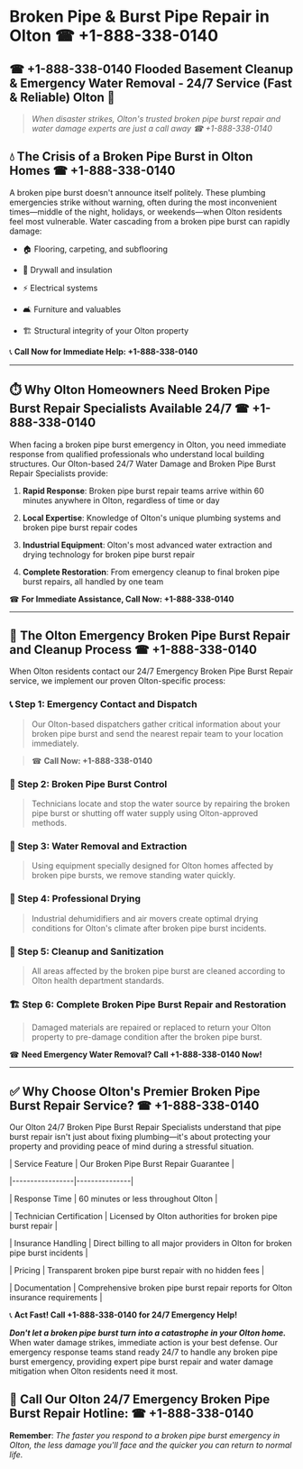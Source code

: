# Broken Pipe & Burst Pipe Repair in Olton ☎ +1-888-338-0140  
## ☎ +1-888-338-0140 Flooded Basement Cleanup & Emergency Water Removal - 24/7 Service (Fast & Reliable) Olton 🚨  

> *When disaster strikes, Olton's trusted broken pipe burst repair and water damage experts are just a call away ☎ +1-888-338-0140*  

## 💧 The Crisis of a Broken Pipe Burst in Olton Homes ☎ +1-888-338-0140  

A broken pipe burst doesn't announce itself politely. These plumbing emergencies strike without warning, often during the most inconvenient times—middle of the night, holidays, or weekends—when Olton residents feel most vulnerable. Water cascading from a broken pipe burst can rapidly damage:  

* 🏠 Flooring, carpeting, and subflooring  
* 🧱 Drywall and insulation  
* ⚡ Electrical systems  
* 🛋️ Furniture and valuables  
* 🏗️ Structural integrity of your Olton property  

📞 **Call Now for Immediate Help: +1-888-338-0140**  

---  

## ⏱️ Why Olton Homeowners Need Broken Pipe Burst Repair Specialists Available 24/7 ☎ +1-888-338-0140  

When facing a broken pipe burst emergency in Olton, you need immediate response from qualified professionals who understand local building structures. Our Olton-based 24/7 Water Damage and Broken Pipe Burst Repair Specialists provide:  

1. **Rapid Response**: Broken pipe burst repair teams arrive within 60 minutes anywhere in Olton, regardless of time or day  
2. **Local Expertise**: Knowledge of Olton's unique plumbing systems and broken pipe burst repair codes  
3. **Industrial Equipment**: Olton's most advanced water extraction and drying technology for broken pipe burst repair  
4. **Complete Restoration**: From emergency cleanup to final broken pipe burst repairs, all handled by one team  

☎ **For Immediate Assistance, Call Now: +1-888-338-0140**  

---  

## 🔧 The Olton Emergency Broken Pipe Burst Repair and Cleanup Process ☎ +1-888-338-0140  

When Olton residents contact our 24/7 Emergency Broken Pipe Burst Repair service, we implement our proven Olton-specific process:  

### 📞 Step 1: Emergency Contact and Dispatch  
> Our Olton-based dispatchers gather critical information about your broken pipe burst and send the nearest repair team to your location immediately.  
> ☎ **Call Now: +1-888-338-0140**  

### 🚿 Step 2: Broken Pipe Burst Control  
> Technicians locate and stop the water source by repairing the broken pipe burst or shutting off water supply using Olton-approved methods.  

### 🌊 Step 3: Water Removal and Extraction  
> Using equipment specially designed for Olton homes affected by broken pipe bursts, we remove standing water quickly.  

### 💨 Step 4: Professional Drying  
> Industrial dehumidifiers and air movers create optimal drying conditions for Olton's climate after broken pipe burst incidents.  

### 🧼 Step 5: Cleanup and Sanitization  
> All areas affected by the broken pipe burst are cleaned according to Olton health department standards.  

### 🏗️ Step 6: Complete Broken Pipe Burst Repair and Restoration  
> Damaged materials are repaired or replaced to return your Olton property to pre-damage condition after the broken pipe burst.  

☎ **Need Emergency Water Removal? Call +1-888-338-0140 Now!**  

---  

## ✅ Why Choose Olton's Premier Broken Pipe Burst Repair Service? ☎ +1-888-338-0140  

Our Olton 24/7 Broken Pipe Burst Repair Specialists understand that pipe burst repair isn't just about fixing plumbing—it's about protecting your property and providing peace of mind during a stressful situation.  

| Service Feature | Our Broken Pipe Burst Repair Guarantee |  
|-----------------|---------------|  
| Response Time | 60 minutes or less throughout Olton |  
| Technician Certification | Licensed by Olton authorities for broken pipe burst repair |  
| Insurance Handling | Direct billing to all major providers in Olton for broken pipe burst incidents |  
| Pricing | Transparent broken pipe burst repair with no hidden fees |  
| Documentation | Comprehensive broken pipe burst repair reports for Olton insurance requirements |  

📞 **Act Fast! Call +1-888-338-0140 for 24/7 Emergency Help!**  

***Don't let a broken pipe burst turn into a catastrophe in your Olton home.*** When water damage strikes, immediate action is your best defense. Our emergency response teams stand ready 24/7 to handle any broken pipe burst emergency, providing expert pipe burst repair and water damage mitigation when Olton residents need it most.  

## 📱 Call Our Olton 24/7 Emergency Broken Pipe Burst Repair Hotline: ☎ +1-888-338-0140  

**Remember**: *The faster you respond to a broken pipe burst emergency in Olton, the less damage you'll face and the quicker you can return to normal life.*